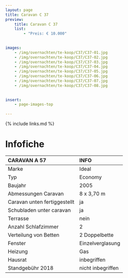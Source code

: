 ```yaml
---
layout: page
title: Caravan C 37
preview: 
    title: Caravan C 37
    list:
        - "Preis: € 10.000"
        
        
images:
    - /img/overnachten/te-koop/C37/C37-01.jpg
    - /img/overnachten/te-koop/C37/C37-02.jpg
    - /img/overnachten/te-koop/C37/C37-03.jpg
    - /img/overnachten/te-koop/C37/C37-04.jpg
    - /img/overnachten/te-koop/C37/C37-05.jpg
    - /img/overnachten/te-koop/C37/C37-06.jpg
    - /img/overnachten/te-koop/C37/C37-07.jpg
    - /img/overnachten/te-koop/C37/C37-08.jpg
    
    
insert:
    - page-images-top
    
---
```


{% include links.md %}



# Infofiche 

CARAVAN A 57                | INFO        | 
:---------------------------|:------------|
Marke                       |Ideal
Typ                         |Economy
Baujahr                     |2005
Abmessungen Caravan         |8 x 3,70 m
Caravan unten fertiggestellt|ja
Schubladen unter caravan    |ja
Terrasse                    |nein
Anzahl Schlafzimmer         |2
Verteilung von Betten       |2 Doppelbette
Fenster                     |Einzelverglasung
Heizung                     |Gas
Hausrat                     |inbegriffen
Standgebühr 2018            |nicht inbegriffen